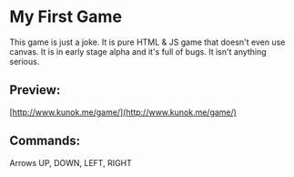 # My First Game

This game is just a joke. It is pure HTML & JS game that doesn't even use canvas. It is in early stage alpha and it's full of bugs. It isn't anything serious.

## Preview:
[http://www.kunok.me/game/](http://www.kunok.me/game/)

## Commands:

Arrows UP, DOWN, LEFT, RIGHT
